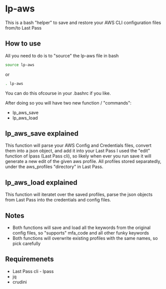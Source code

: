 # lp-aws

This is a bash "helper" to save and restore your AWS CLI configuration files from/to Last Pass

## How to use
All you need to do is to "source" the lp-aws file in bash

```bash
source lp-aws
```

or 

```bash
. lp-aws
```

You can do this ofcourse in your .bashrc if you like.

After doing so you will have two new function / "commands":
 - lp_aws_save
 - lp_aws_load

 ## lp_aws_save explained
 This function will parse your AWS Config and Credentials files, convert them into a json object, and add it into your Last Pass
 I used the "edit" function of lpass (Last Pass cli), so likely when ever you run save it will generate a new edit of the given
 aws profile. All profiles stored separatedly, under the aws_profiles "directory" in Last Pass. 

 ## lp_aws_load explained
 This function will iteratet over the saved profiles, parse the json objects from Last Pass into the credentials and config files.
 
 ## Notes
  - Both functions will save and load all the keywords from the original config files, so "supports" mfa_code and all other funky keywords
  - Both functions will overwrite existing profiles with the same names, so pick carefully

## Requiremenets
 - Last Pass cli - lpass
 - jq
 - crudini

 